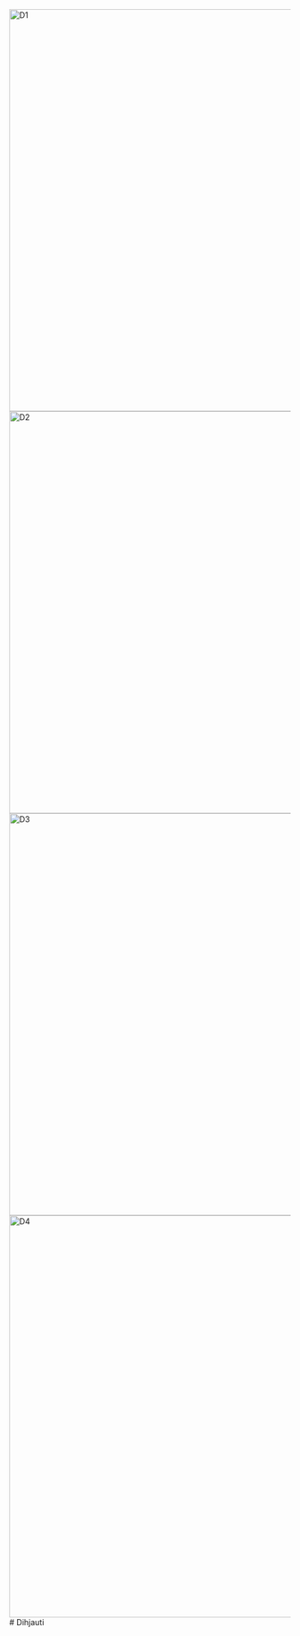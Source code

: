 <img width="720" alt="D1" src="https://user-images.githubusercontent.com/37417237/174456828-c53ae2ff-3d9d-48d1-a9cb-195ef0ac997f.png">
<img width="720" alt="D2" src="https://user-images.githubusercontent.com/37417237/174456834-807c8647-8ad8-45aa-a0ba-2578cfb4b761.png">
<img width="720" alt="D3" src="https://user-images.githubusercontent.com/37417237/174456838-b02115a5-88ab-466b-bc9f-ef2986395fe7.png">
<img width="720" alt="D4" src="https://user-images.githubusercontent.com/37417237/174457785-4f37e54b-1bc4-4c6d-a9c9-4972386eff74.png">
# Dihjauti
